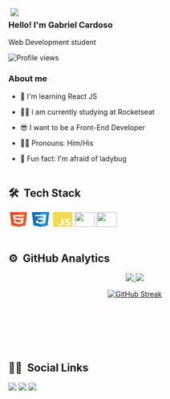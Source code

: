 <img align="right" width="500" src="https://raw.githubusercontent.com/abhisheknaiidu/abhisheknaiidu/master/code.gif"/>

### Hello! I'm Gabriel Cardoso 
Web Development student
<p align="left"> 
	<img src="https://komarev.com/ghpvc/?username=gabrielcardosodev&color=003140" alt="Profile views" /> 
</p>

### About me
- 🌱 I'm learning React JS

- 👨‍💻 I am currently studying at Rocketseat

- 😎 I want to be a Front-End Developer

- 🙍‍♂️ Pronouns: Him/His

- 🤣 Fun fact: I'm afraid of ladybug
<br><br>

## 🛠 &nbsp;Tech Stack
<div style="display: inline-block">
  <img alt="HTML" height="30" width="40" src="https://raw.githubusercontent.com/devicons/devicon/master/icons/html5/html5-original.svg">
  <img alt="CSS" height="30" width="40" src="https://raw.githubusercontent.com/devicons/devicon/master/icons/css3/css3-original.svg">
  <img alt="JS" height="30" width="40" src="https://raw.githubusercontent.com/devicons/devicon/master/icons/javascript/javascript-plain.svg">
  <img height="30" width="40" src="https://cdn.jsdelivr.net/gh/devicons/devicon/icons/typescript/typescript-plain.svg" />
  <img height="30" width="40" src="https://cdn.jsdelivr.net/gh/devicons/devicon/icons/react/react-original.svg" />
</div>
 <br><br>

## ⚙️ &nbsp;GitHub Analytics
 <div align='center'>
  <a href="https://github.com/gabrielcardosodev">
  <img height="160em" src="https://github-readme-stats.vercel.app/api?username=gabrielcardosodev&show_icons=true&theme=noctis_minimus&include_all_commits=true&count_private=true"/>
  <img height="160em" src="https://github-readme-stats.vercel.app/api/top-langs/?username=gabrielcardosodev&layout=compact&langs_count=7&theme=noctis_minimus"/>
  
  [![GitHub Streak](https://github-readme-streak-stats.herokuapp.com?user=gabrielcardosodev&date_format=M%20j%5B%2C%20Y%5D&stroke=B69F83&fire=B69F83&background=1B2932&border=B69F83&ring=B69F83&currStreakNum=DDDDDD&sideNums=DDDDDD&currStreakLabel=DDDDDD&sideLabels=DDDDDD)](https://git.io/streak-stats)
</div>
<br><br>


<br><br>



## 🙍‍♂ &nbsp;Social Links
<div>
      <a height="40" href="https://www.linkedin.com/in/gabrielcardosodev" target="_blank"><img src="https://img.shields.io/badge/-LinkedIn-003140?style=for-the-badge&logo=linkedin&logoColor=white"></a> 
      <a height="40" href="https://www.instagram.com/cardjoso" target="_blank"><img src="https://img.shields.io/badge/Instagram-003140?style=for-the-badge&logo=instagram&logoColor=white"></a>
      <a href = "mailto:gabrielcardosodev@gmail.com"><img src="https://img.shields.io/badge/-Gmail-003140?style=for-the-badge&logo=gmail&logoColor=white" target="_blank"></a>
</div>
